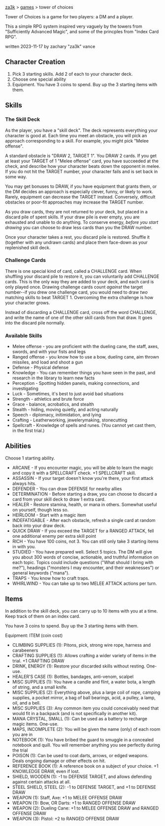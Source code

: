 [za3k](/) > [games](/games/) > tower of choices

Tower of Choices is a game for two players: a DM and a player.

This a simple RPG system inspired very vaguely by the towers from "Sufficiently Advanced Magic", and some of the princples from "Index Card RPG".

written 2023-11-17 by zachary "za3k" vance

## Character Creation

1. Pick 3 starting skills. Add 2 of each to your character deck.
2. Choose one special ability
3. Equipment. You have 3 coins to spend. Buy up the 3 starting items with them.

## Skills

### The Skill Deck

As the player, you have a "skill deck". The deck represents everything your character is good at. Each time you meet an obstacle, you will pick an approach corresponding to a skill. For example, you might pick "Melee offense". 

A standard obstacle is "DRAW 2, TARGET 1". You DRAW 2 cards. If you get at least your TARGET of 1 "Melee offense" card, you have succeeded at the check, and describe how your character beats down the opponent in melee. If you do not hit the TARGET number, your character fails and is set back in some way. 

You may get bonuses to DRAW, if you have equipment that grants them, or the DM decides an approach is especially clever, funny, or likely to work. Rarely, equipment can decrease the TARGET instead. Conversely, difficult obstacles or poor-fit approaches may increase the TARGET number.

As you draw cards, they are not returned to your deck, but placed in a discard pile of spent skills. If your draw pile is ever empty, you are exhausted and unable to do anything. To conserve energy, *before you start drawing* you can choose to draw less cards than you the DRAW number.

Once your character takes a rest, you discard pile is restored. Shuffle it (together with any undrawn cards) and place them face-down as your replenished skill deck.

### Challenge Cards

There is one special kind of card, called a CHALLENGE card. When shuffling your discard pile to restore it, you can voluntarily add CHALLENGE cards. This is the only way they are added to your deck, and each card is only played once. Drawing challenge cards count *against* the target number--if you drew one challenge card, you would need to draw *two* matching skills to beat TARGET 1. Overcoming the extra challenge is how your character grows. 

Instead of discarding a CHALLENGE card, cross off the word CHALLENGE, and write the name of one of the other skill cards from that draw. It goes into the discard pile normally.

### Available Skills

- Melee offense - you are proficient with the dueling cane, the staff, axes, swords, and with your fists and legs
- Ranged offense - you know how to use a bow, dueling cane, aim thrown missiles, and load and shoot a gun
- Defense - Physical defense
- Knowledge - You can remember things you have seen in the past, and research in the library to learn new facts
- Perception - Spotting hidden panels, making connections, and investigating
- Luck - Sometimes, it's best to just avoid bad situations
- Strength - athletics and brute force
- Grace - balance, acrobatics, and stealth
- Stealth - hiding, moving quietly, and acting naturally
- Speech - diplomacy, initimidation, and lying
- Crafting - Leatherworking, jewelerymaking, stonecutting
- Spellcraft - Knowledge of spells and runes. (You cannot yet cast them, in the first trial.)

## Abilities

Choose 1 starting ability.

- ARCANE - If you encounter magic, you will be able to learn the magic and copy it with a SPELLCRAFT check. +1 SPELLCRAFT skill.
- ASSASSIN - If your target doesn't know you're there, your first attack always hits.
- DEFENDER - You can draw DEFENSE for nearby allies
- DETERMINATION - Before starting a draw, you can choose to discard a card from your skill deck to draw 1 extra card.
- HEALER - Restore stamina, health, or mana in others. Somewhat useful on yourself, though less so.
- HEIRLOOM - Start with a magic item
- INDEFATIGABLE - After each obstacle, refresh a single card at random back into your draw deck. 
- QUICK DRAW - If you exceed the TARGET for a RANGED ATTACK, fell one additional enemy per extra skill point
- RICH - You have 100 coins, not 3. You can still only take 3 starting items in with you.
- STUDIED - You have prepared well. Select 5 topics. The DM will give you about 300 words of concise, actionable, and truthful information on each topic. Topics could include questions ("What should I bring with me?"), headings ("monsters I may encounter, and their weaknesses") or general keywords ("mana").
- TRAPS - You know how to craft traps.
- WHIRLWIND - You can take up to two MELEE ATTACK actions per turn.

## Items

In addition to the skill deck, you can carry up to 10 items with you at a time. Keep track of them on an index card.

You have 3 coins to spend. Buy up the 3 starting items with them.

Equipment: ITEM (coin cost)

- CLIMBING SUPPLIES (1): Pitons, pick, strong wire rope, harness and carabeeners
- CRAFTING SUPPLIES (1): Allows crafting a wider variety of items in the trial. +1 CRAFTING DRAW
- DRINK, ENERGY (1): Restore your discarded skills without resting. One-use.
- HEALER'S CASE (1): Bottles, bandages, anti-venom, scalpel
- MISC SUPPLIES (1): You have a candle and flint, a water bota, a length of string, and a small knife.
- MISC SUPPLIES (2): Everything above, plus a large coil of rope, camping supplies, a pocket mirror, a bag of ball bearings, acid, a pulley, a lamp, oil, and a bell.
- MISC SUPPLIES (3): Any common item you could conceivably need that would fit in a backpack (and is not specifically in another kit).
- MANA CRYSTAL, SMALL (1): Can be used as a battery to recharge magic items. One-use.
- MAPS, INCOMPLETE (2): You will be given the name (only) of each room you are in
- NOTEBOOK (1): You have bribed the guard to smuggle in a concealed notebook and quill. You will remember anything you see perfectly during the trial
- POISON (1): Can be used to coat darts, arrows, or edged weapons. Deals ongoing damage or other effects on hit.
- REFERENCE BOOK (1): A reference book on a subject of your choice. +1 KNOWLEDGE DRAW, even if lost.
- SHIELD, WOODEN (1): -1 to DEFENSE TARGET, and allows defending against certain attacks at all.
- STEEL SHIELD, STEEL (2): -1 to DEFENSE TARGET, and +1 to DEFENSE DRAW
- WEAPON (1): Staff, Axe: +1 to MELEE OFFENSE DRAW
- WEAPON (1): Bow, OR Darts: +1 to RANGED OFFENSE DRAW
- WEAPON (2): Dueling Cane: +1 to MELEE OFFENSE DRAW and RANGED OFFENSE DRAW
- WEAPON (3): Pistol: +2 to RANGED OFFENSE DRAW
